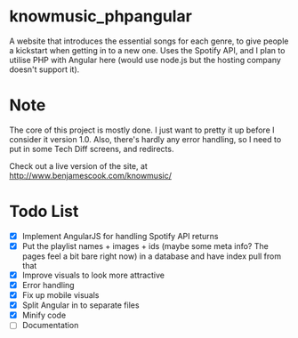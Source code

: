 # knowmusic_phpangular
A website that introduces the essential songs for each genre, to give people a kickstart when getting in to a new one. Uses the Spotify API, and I plan to utilise PHP with Angular here (would use node.js but the hosting company doesn't support it).

# Note
The core of this project is mostly done. I just want to pretty it up before I consider it version 1.0. Also, there's hardly any error handling, so I need to put in some Tech Diff screens, and redirects.

Check out a live version of the site, at http://www.benjamescook.com/knowmusic/

# Todo List
- [x] Implement AngularJS for handling Spotify API returns
- [x] Put the playlist names + images + ids (maybe some meta info? The pages feel a bit bare right now) in a database and have index pull from that
- [x] Improve visuals to look more attractive
- [x] Error handling
- [x] Fix up mobile visuals
- [x] Split Angular in to separate files
- [x] Minify code
- [ ] Documentation
